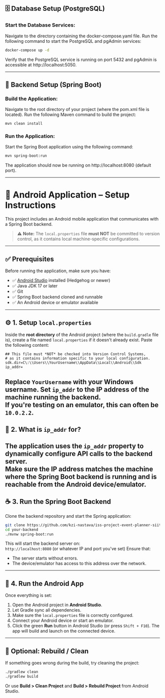 ## 🗄️ Database Setup (PostgreSQL)

### Start the Database Services:  
Navigate to the directory containing the docker-compose.yaml file.
Run the following command to start the PostgreSQL and pgAdmin services:
```bash
docker-compose up -d
```
Verify that the PostgreSQL service is running on port 5432 and pgAdmin is accessible at http://localhost:5050.

---

## 🚀 Backend Setup (Spring Boot)

### Build the Application:  
Navigate to the root directory of your project (where the pom.xml file is located).
Run the following Maven command to build the project:
```bash
mvn clean install
```

### Run the Application:  
Start the Spring Boot application using the following command:
```bash
mvn spring-boot:run
```
The application should now be running on http://localhost:8080 (default port).

---

# 📱 Android Application – Setup Instructions
This project includes an Android mobile application that communicates with a Spring Boot backend.
> ⚠️ **Note:** The `local.properties` file **must NOT** be committed to version control, as it contains local machine-specific configurations.
---
## ✅ Prerequisites
Before running the application, make sure you have:
- ✅ [Android Studio](https://developer.android.com/studio) installed (Hedgehog or newer)
- ✅ Java JDK 17 or later
- ✅ Git
- ✅ Spring Boot backend cloned and runnable
- ✅ An Android device or emulator available
---
## ⚙️ 1. Setup `local.properties`
Inside the **root directory** of the Android project (where the `build.gradle` file is), create a file named `local.properties` if it doesn't already exist.
Paste the following content:
```properties
## This file must *NOT* be checked into Version Control Systems,
# as it contains information specific to your local configuration.
sdk.dir=C\:\\Users\\YourUsername\\AppData\\Local\\Android\\Sdk
ip_addr=
```
Replace `YourUsername` with your Windows username.
Set `ip_addr` to the IP address of the machine running the backend.  
If you're testing on an emulator, this can often be `10.0.2.2`.
---
## 🧠 2. What is `ip_addr` for?
The application uses the `ip_addr` property to dynamically configure API calls to the backend server.  
Make sure the IP address matches the machine where the Spring Boot backend is running and is reachable from the Android device/emulator.
---
## ☕ 3. Run the Spring Boot Backend
Clone the backend repository and start the Spring application:
```bash
git clone https://github.com/kzi-nastava/iss-project-event-planner-siit-2024-team-10.git
cd your-backend
./mvnw spring-boot:run
```
This will start the backend server on:  
`http://localhost:8080` (or whatever IP and port you've set)
Ensure that:
- The server starts without errors.  
- The device/emulator has access to this address over the network.
---
## 📲 4. Run the Android App
Once everything is set:
1. Open the Android project in **Android Studio**.
2. Let Gradle sync all dependencies.
3. Make sure the `local.properties` file is correctly configured.
4. Connect your Android device or start an emulator.
5. Click the green **Run** button in Android Studio (or press `Shift + F10`).
The app will build and launch on the connected device.
---
## 🔁 Optional: Rebuild / Clean
If something goes wrong during the build, try cleaning the project:
```bash
./gradlew clean
./gradlew build
```
Or use **Build > Clean Project** and **Build > Rebuild Project** from Android Studio.
